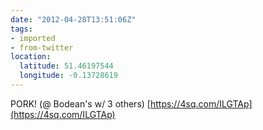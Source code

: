 ```yaml
---
date: "2012-04-28T13:51:06Z"
tags:
- imported
- from-twitter
location:
  latitude: 51.46197544
  longitude: -0.13728619
---
```

PORK\! \(@ Bodean's w/ 3 others\) [https://4sq.com/ILGTAp](https://4sq.com/ILGTAp)
